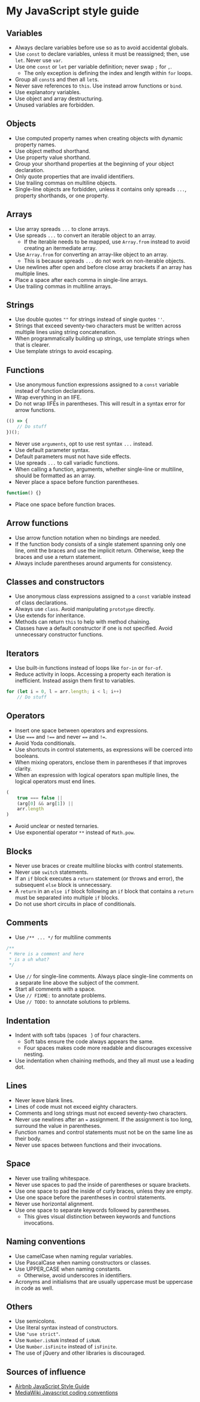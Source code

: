 # My JavaScript style guide
## Variables
* Always declare variables before use so as to avoid accidental globals.
* Use `const` to declare variables, unless it must be reassigned; then, use `let`. Never use `var`.
* Use one `const` or `let` per variable definition; never swap `;` for `,`.
    * The only exception is defining the index and length within `for` loops.
* Group all `const`s and then all `let`s.
* Never save references to `this`. Use instead arrow functions or `bind`.
* Use explanatory variables.
* Use object and array destructuring.
* Unused variables are forbidden.

## Objects
* Use computed property names when creating objects with dynamic property names.
* Use object method shorthand.
* Use property value shorthand.
* Group your shorthand properties at the beginning of your object declaration.
* Only quote properties that are invalid identifiers.
* Use trailing commas on multiline objects.
* Single-line objects are forbidden, unless it contains only spreads `...`, property shorthands, or one property.

## Arrays
* Use array spreads `...` to clone arrays.
* Use spreads `...` to convert an iterable object to an array.
    * If the iterable needs to be mapped, use `Array.from` instead to avoid creating an itermediate array.
* Use `Array.from` for converting an array-like object to an array.
    * This is because spreads `...` do not work on non-iterable objects.
* Use newlines after open and before close array brackets if an array has multiple lines.
* Place a space after each comma in single-line arrays.
* Use trailing commas in multiline arrays.

## Strings
* Use double quotes `""` for strings instead of single quotes `''`.
* Strings that exceed seventy-two characters must be written across multiple lines using string concatenation.
* When programmatically building up strings, use template strings when that is clearer.
* Use template strings to avoid escaping.

## Functions
* Use anonymous function expressions assigned to a `const` variable instead of function declarations.
* Wrap everything in an IIFE.
* Do not wrap IIFEs in parentheses. This will result in a syntax error for arrow functions.
```javascript
(() => {
    // Do stuff
})();
```
* Never use `arguments`, opt to use rest syntax `...` instead.
* Use default parameter syntax.
* Default parameters must not have side effects.
* Use spreads `...` to call variadic functions.
* When calling a function, arguments, whether single-line or multiline, should be formatted as an array.
* Never place a space before function parentheses.
```javascript
function() {}
```
* Place one space before function braces.

## Arrow functions
* Use arrow function notation when no bindings are needed.
* If the function body consists of a single statement spanning only one line, omit the braces and use the implicit return. Otherwise, keep the braces and use a return statement.
* Always include parentheses around arguments for consistency.

## Classes and constructors
* Use anonymous class expressions assigned to a `const` variable instead of class declarations.
* Always use `class`. Avoid manipulating `prototype` directly.
* Use extends for inheritance.
* Methods can return `this` to help with method chaining.
* Classes have a default constructor if one is not specified. Avoid unnecessary constructor functions.

## Iterators
* Use built-in functions instead of loops like `for-in` or `for-of`.
* Reduce activity in loops. Accessing a property each iteration is inefficient. Instead assign them first to variables.
```javascript
for (let i = 0, l = arr.length; i < l; i++)
    // Do stuff
```

## Operators
* Insert one space between operators and expressions.
* Use `===` and `!==` and never `==` and `!=`.
* Avoid Yoda conditionals.
* Use shortcuts in control statements, as expressions will be coerced into booleans.
* When mixing operators, enclose them in parentheses if that improves clarity.
* When an expression with logical operators span multiple lines, the logical operators must end lines.
```javascript
(
    true === false ||
    (arg[0] && arg[1]) ||
    arr.length
)
```
* Avoid unclear or nested ternaries.
* Use exponential operator `**` instead of `Math.pow`.

## Blocks
* Never use braces or create multiline blocks with control statements.
* Never use `switch` statements.
* If an `if` block executes a `return` statement (or throws and error), the subsequent `else` block is unnecessary.
* A `return` in an `else if` block following an `if` block that contains a `return` must be separated into multiple `if` blocks.
* Do not use short circuits in place of conditionals.

## Comments
* Use `/** ... */` for multiline comments
```javascript
/**
 * Here is a comment and here
 * is a uh what?
 */
```
* Use `//` for single-line comments. Always place single-line comments on a separate line above the subject of the comment.
* Start all comments with a space.
* Use `// FIXME:` to annotate problems.
* Use `// TODO:` to annotate solutions to prblems.

## Indentation
* Indent with soft tabs (spaces ` `) of four characters.
    * Soft tabs ensure the code always appears the same.
    * Four spaces makes code more readable and discourages excessive nesting.
* Use indentation when chaining methods, and they all must use a leading dot.

## Lines
* Never leave blank lines.
* Lines of code must not exceed eighty characters.
* Comments and long strings must not exceed seventy-two characters.
* Never use newlines after an `=` assignment. If the assignment is too long, surround the value in parentheses.
* Function names and control statements must not be on the same line as their body.
* Never use spaces between functions and their invocations.

## Space
* Never use trailing whitespace.
* Never use spaces to pad the inside of parentheses or square brackets.
* Use one space to pad the inside of curly braces, unless they are empty.
* Use one space before the parentheses in control statements.
* Never use horizontal alignment.
* Use one space to separate keywords followed by parentheses.
    * This gives visual distinction between keywords and functions invocations.

## Naming conventions
* Use camelCase when naming regular variables.
* Use PascalCase when naming constructors or classes.
* Use UPPER_CASE when naming constants.
    * Otherwise, avoid underscores in identifiers.
* Acronyms and initialisms that are usually uppercase must be uppercase in code as well.

## Others
* Use semicolons.
* Use literal syntax instead of constructors.
* Use `"use strict"`.
* Use `Number.isNaN` instead of `isNaN`.
* Use `Number.isFinite` instead of `isFinite`.
* The use of jQuery and other libraries is discouraged.

## Sources of influence
* [Airbnb JavaScript Style Guide](https://github.com/airbnb/javascript)
* [MediaWiki Javascript coding conventions](https://mediawiki.org/wiki/Manual:Coding_conventions/JavaScript)
